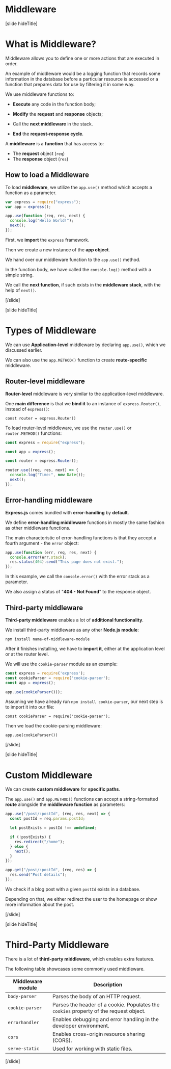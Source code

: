 # Middleware

[slide hideTitle]

# What is Middleware?

Middleware allows you to define one or more actions that are executed in order. 

An example of middleware would be a logging function that records some information in the database before a particular resource is accessed or a function that prepares data for use by filtering it in some way.

We use middleware functions to:

- **Execute** any code in the function body;
- **Modify** the **request** and **response** objects;

- Call the **next middleware** in the stack.

- **End** the **request-response cycle**.


A **middleware** is a **function** that has access to:

- The **request** object (`req`)
- The **response** object (`res`)


## How to load a Middleware

To load **middleware**, we utilize the `app.use()` method which accepts a function as a parameter.


```js
var express = require("express");
var app = express();

app.use(function (req, res, next) {
  console.log("Hello World!");
  next();
});
```

First, we **import** the `express` framework.

Then we create a new instance of the **app object**.

We hand over our middleware function to the `app.use()` method.

In the function body, we have called the `console.log()` method with a simple string.

We call the **next function**, if such exists in the **middleware stack**, with the help of `next()`.


[/slide]

[slide hideTitle]

# Types of Middleware

We can use **Application-level** middleware by declaring `app.use()`, which we discussed earlier.

We can also use the `app.METHOD()` function to create **route-specific** middleware.

## Router-level middleware

**Router-level** middleware is very similar to the application-level middleware.

One **main difference** is that we **bind it** to an instance of `express.Router()`, instead of `express()`:

`const router = express.Router()`

To load router-level middleware, we use the `router.use()` or `router.METHOD()` functions:

```js
const express = require("express");

const app = express();

const router = express.Router();

router.use((req, res, next) => {
  console.log("Time:", new Date());
  next();
});
```

## Error-handling middleware

**Express.js** comes bundled with **error-handling** by **default**.

We define **error-handling middleware** functions in mostly the same fashion as other middleware functions.

The main characteristic of error-handling functions is that they accept a fourth argument \- the `error` object:

```js
app.use(function (err, req, res, next) {
  console.error(err.stack);
  res.status(404).send("This page does not exist.");
});
```

In this example, we call the `console.error()` with the error stack as a parameter.

We also assign a status of "**404 - Not Found**" to the response object.

## Third-party middleware

**Third-party middleware** enables a lot of **additional functionality**.

We install third-party middleware as any other **Node.js module**:

`npm install name-of-middleware-module`

After it finishes installing, we have to **import it**, either at the application level or at the router level.

We will use the `cookie-parser` module as an example:

```js
const express = require('express');
const cookieParser = require('cookie-parser');
const app = express();

app.use(cookieParser()));
```

Assuming we have already run `npm install cookie-parser`, our next step is to import it into our file:

`const cookieParser = require('cookie-parser');`

Then we load the cookie-parsing middleware:

`app.use(cookieParser())`

[/slide]

[slide hideTitle]

# Custom Middleware

We can create **custom middleware** for **specific paths**.

The `app.use()` and `app.METHOD()` functions can accept a string-formatted **route** alongside the **middleware function** as parameters:

```js
app.use("/post/:postId", (req, res, next) => {
  const postId = req.params.postId;

  let postExists = postId !== undefined;

  if (!postExists) {
    res.redirect("/home");
  } else {
    next();
  }
});

app.get("/post/:postId", (req, res) => {
  res.send("Post details");
});
```

We check if a blog post with a given `postId` exists in a database.

Depending on that, we either redirect the user to the homepage or show more information about the post.

[/slide]

[slide hideTitle]

# Third-Party Middleware

There is a lot of **third-party middleware**, which enables extra features.

The following table showcases some commonly used middleware.

| **Middleware module** | **Description** |
| --- | --- |
| `body-parser`         | Parses the body of an HTTP request. |
| `cookie-parser`       | Parses the header of a cookie. Populates the `cookies` property of the request object. |
| `errorhandler`        | Enables debugging and error handling in the developer environment. |
| `cors`                | Enables cross-origin resource sharing (CORS). |
| `serve-static`        | Used for working with static files. |

[/slide]
